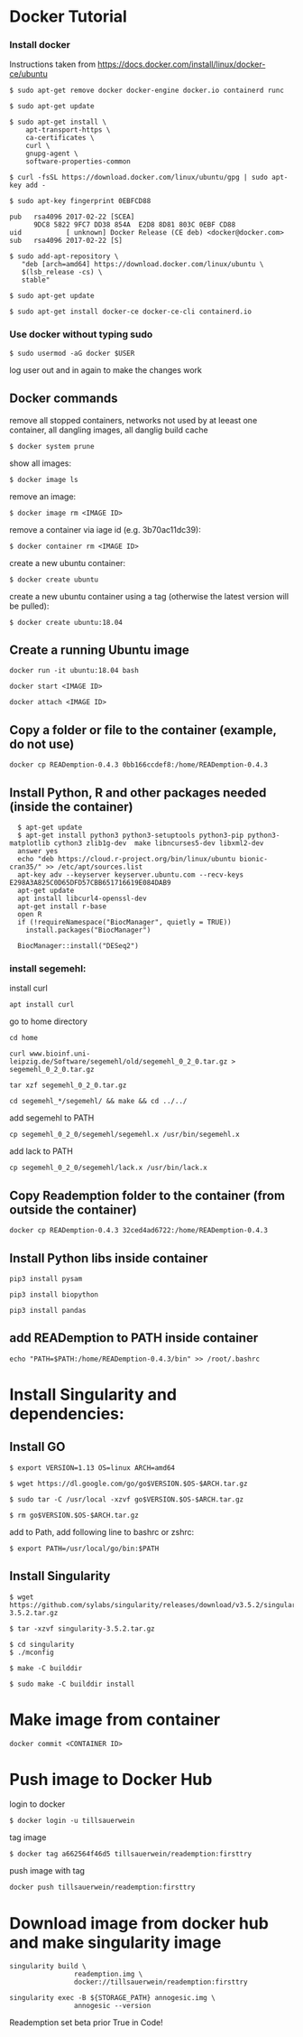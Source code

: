 # Docker Tutorial
### Install docker 
Instructions taken from https://docs.docker.com/install/linux/docker-ce/ubuntu
```
$ sudo apt-get remove docker docker-engine docker.io containerd runc
```

```
$ sudo apt-get update
```
```
$ sudo apt-get install \
    apt-transport-https \
    ca-certificates \
    curl \
    gnupg-agent \
    software-properties-common
```
```
$ curl -fsSL https://download.docker.com/linux/ubuntu/gpg | sudo apt-key add -
```
```
$ sudo apt-key fingerprint 0EBFCD88
    
pub   rsa4096 2017-02-22 [SCEA]
      9DC8 5822 9FC7 DD38 854A  E2D8 8D81 803C 0EBF CD88
uid           [ unknown] Docker Release (CE deb) <docker@docker.com>
sub   rsa4096 2017-02-22 [S]
```
```
$ sudo add-apt-repository \
   "deb [arch=amd64] https://download.docker.com/linux/ubuntu \
   $(lsb_release -cs) \
   stable"
```
```
$ sudo apt-get update
```
```
$ sudo apt-get install docker-ce docker-ce-cli containerd.io
```

### Use docker without typing sudo
```
$ sudo usermod -aG docker $USER
```
log user out and in again to make the changes work

## Docker commands
remove all stopped containers, networks not used by at leeast one container, all dangling images, all danglig build cache
```
$ docker system prune
```
show all images:
```
$ docker image ls
```
remove an image:
```
$ docker image rm <IMAGE ID>
```
remove a container via iage id (e.g. 3b70ac11dc39):
```
$ docker container rm <IMAGE ID>
```
create a new ubuntu container:
```
$ docker create ubuntu
```
create a new ubuntu container using a tag (otherwise the latest version will be pulled):
```
$ docker create ubuntu:18.04

```
## Create a running Ubuntu image
```
docker run -it ubuntu:18.04 bash

```
```
docker start <IMAGE ID>

```
```
docker attach <IMAGE ID>

```

## Copy a folder or file to the container (example, do not use)
```
docker cp READemption-0.4.3 0bb166ccdef8:/home/READemption-0.4.3
```


## Install Python, R and other packages needed (inside the container)
```
  $ apt-get update
  $ apt-get install python3 python3-setuptools python3-pip python3-matplotlib cython3 zlib1g-dev  make libncurses5-dev libxml2-dev
  answer yes
  echo "deb https://cloud.r-project.org/bin/linux/ubuntu bionic-cran35/" >> /etc/apt/sources.list
  apt-key adv --keyserver keyserver.ubuntu.com --recv-keys E298A3A825C0D65DFD57CBB651716619E084DAB9
  apt-get update
  apt install libcurl4-openssl-dev
  apt-get install r-base
  open R
  if (!requireNamespace("BiocManager", quietly = TRUE))
    install.packages("BiocManager")
    
  BiocManager::install("DESeq2")
```
### install segemehl:
install curl
```
apt install curl
```
go to home directory
```
cd home
```
```
curl www.bioinf.uni-leipzig.de/Software/segemehl/old/segemehl_0_2_0.tar.gz > segemehl_0_2_0.tar.gz
```
```
tar xzf segemehl_0_2_0.tar.gz
```
```
cd segemehl_*/segemehl/ && make && cd ../../
```

add segemehl to PATH
```
cp segemehl_0_2_0/segemehl/segemehl.x /usr/bin/segemehl.x
```
add lack to PATH
```
cp segemehl_0_2_0/segemehl/lack.x /usr/bin/lack.x
```
## Copy Reademption folder to the container (from outside the container)
```
docker cp READemption-0.4.3 32ced4ad6722:/home/READemption-0.4.3
```
## Install Python libs inside container
```
pip3 install pysam
```
```
pip3 install biopython
```
```
pip3 install pandas
```
## add READemption to PATH inside container
```
echo "PATH=$PATH:/home/READemption-0.4.3/bin" >> /root/.bashrc
```

# Install Singularity and dependencies:
## Install GO
```
$ export VERSION=1.13 OS=linux ARCH=amd64
```
```
$ wget https://dl.google.com/go/go$VERSION.$OS-$ARCH.tar.gz
```
```
$ sudo tar -C /usr/local -xzvf go$VERSION.$OS-$ARCH.tar.gz
```
```
$ rm go$VERSION.$OS-$ARCH.tar.gz
```
add to Path, add following line to bashrc or zshrc:
```
$ export PATH=/usr/local/go/bin:$PATH
```
## Install Singularity
```
$ wget https://github.com/sylabs/singularity/releases/download/v3.5.2/singularity-3.5.2.tar.gz
```
```
$ tar -xzvf singularity-3.5.2.tar.gz
```
```
$ cd singularity
$ ./mconfig
```
```
$ make -C builddir
```
```
$ sudo make -C builddir install
```
# Make image from container
```
docker commit <CONTAINER ID>
```

# Push image to Docker Hub
login to docker
```
$ docker login -u tillsauerwein
```
tag image
```
$ docker tag a662564f46d5 tillsauerwein/reademption:firsttry
```
push image with tag
```
docker push tillsauerwein/reademption:firsttry
```
# Download image from docker hub and make singularity image

```
singularity build \
                reademption.img \
                docker://tillsauerwein/reademption:firsttry

```
```
singularity exec -B ${STORAGE_PATH} annogesic.img \
                annogesic --version

```
Reademption set beta prior True in Code!
